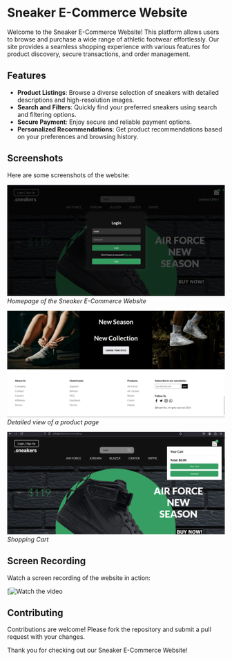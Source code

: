 # Sneaker E-Commerce Website

Welcome to the Sneaker E-Commerce Website! This platform allows users to browse and purchase a wide range of athletic footwear effortlessly. Our site provides a seamless shopping experience with various features for product discovery, secure transactions, and order management.

## Features

- **Product Listings**: Browse a diverse selection of sneakers with detailed descriptions and high-resolution images.
- **Search and Filters**: Quickly find your preferred sneakers using search and filtering options.
- **Secure Payment**: Enjoy secure and reliable payment options.
- **Personalized Recommendations**: Get product recommendations based on your preferences and browsing history.

## Screenshots

Here are some screenshots of the website:

![Homepage](./ss1.png)
*Homepage of the Sneaker E-Commerce Website*

![About Us](./ss2.png)
*Detailed view of a product page*

![Cart](./ss3.png)
*Shopping Cart*

## Screen Recording

Watch a screen recording of the website in action:

[![Watch the video](./sneakersmp_IyS7VOpF.)


## Contributing

Contributions are welcome! Please fork the repository and submit a pull request with your changes.



Thank you for checking out our Sneaker E-Commerce Website!
